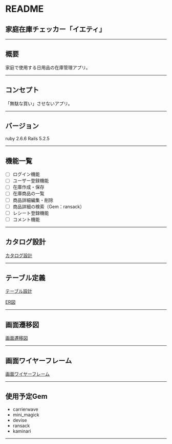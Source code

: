 # README

## 家庭在庫チェッカー「イエティ」
***

## 概要
家庭で使用する日用品の在庫管理アプリ。
***

## コンセプト
「無駄な買い」させないアプリ。
***

## バージョン
ruby 2.6.6
Rails 5.2.5
***

## 機能一覧
- [ ] ログイン機能
- [ ] ユーザー登録機能
- [ ] 在庫作成・保存
- [ ] 在庫商品の一覧
- [ ] 商品詳細編集・削除
- [ ] 商品詳細の検索（Gem：ransack）
- [ ] レシート登録機能
- [ ] コメント機能
***

## カタログ設計
[カタログ設計](https://docs.google.com/spreadsheets/d/1DcKixF9xjiDNU7OO7e69Ek1nykyAHCsUxm1Cmm7wJH8/edit#gid=0)
***

## テーブル定義
[テーブル設計](https://docs.google.com/spreadsheets/d/1YiQb06GsKV7LXHhsEelSJZXivyy_NW7aJVaSs4XvKSw/edit?usp=sharing)

[ER図](https://docs.google.com/spreadsheets/d/1WQBMAZ2GiVb4az8sGL-fjQcdngOQQR1awoJWWRB2QTE/edit?usp=sharing)
***

## 画面遷移図
[画面遷移図](https://cacoo.com/diagrams/VdMZYifCTVgHIfim/57AA8)
***

## 画面ワイヤーフレーム
[画面ワイヤーフレーム](https://cacoo.com/diagrams/qgUY4326rUUhT0ak/FFD22)
***

## 使用予定Gem
- carrierwave
- mini_magick
- devise
- ransack
- kaminari
***

